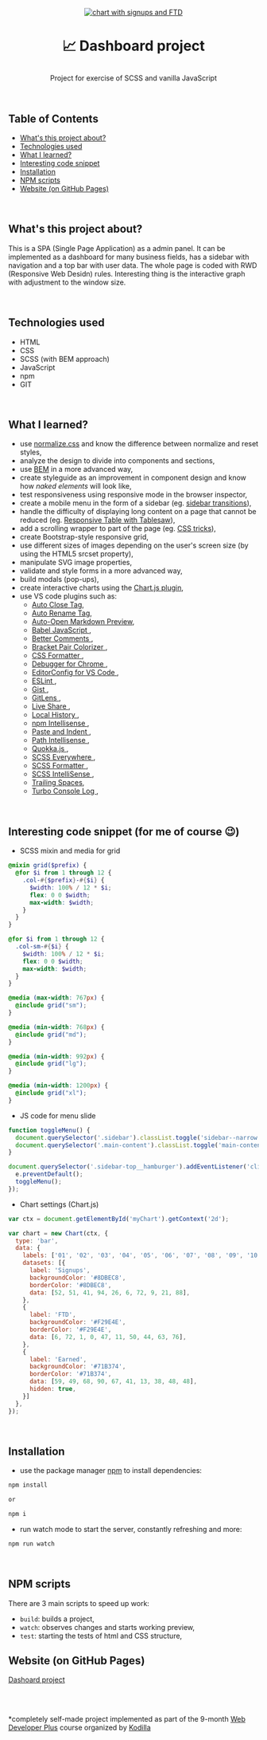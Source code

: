 <p align="center">
<a href="https://grzegorz-jodlowski.github.io/dashboard-project/"><img src="src/images/chart.png" title="chart" alt="chart with signups and FTD"></a>
</p>



# <p align="center">📈 Dashboard project</p>
<p align="center">Project for exercise of SCSS and vanilla JavaScript</p>

</br>

## Table of Contents

- [What's this project about?](#about)
- [Technologies used](#technologies)
- [What I learned?](#what)
- [Interesting code snippet](#interesting)
- [Installation](#install)
- [NPM scripts](#scr)
- [Website (on GitHub Pages)](#site)

</br>

## <a name="about"></a>What's this project about?

This is a SPA (Single Page Application) as a admin panel.
It can be implemented as a dashboard for many business fields, has a sidebar with navigation and a top bar with user data.
The whole page is coded with RWD (Responsive Web Desidn) rules.
Interesting thing is the interactive graph with adjustment to the window size.

</br>

## <a name="technologies"></a>Technologies used
- HTML
- CSS
- SCSS (with BEM approach)
- JavaScript
- npm
- GIT

</br>

## <a name="what"></a>What I learned?
- use <a href='https://necolas.github.io/normalize.css/'>normalize.css</a> and know the difference between normalize and reset styles,
- analyze the design to divide into components and sections,
- use <a href='http://getbem.com/introduction/'>BEM</a> in a more advanced way,
- create styleguide as an improvement in component design and know how <i>naked elements</i> will look like,
- test responsiveness using responsive mode in the browser inspector,
- create a mobile menu in the form of a sidebar (eg. <a href='https://tympanus.net/Development/SidebarTransitions/'>sidebar transitions</a>),
- handle the difficulty of displaying long content on a page that cannot be reduced (eg. <a href='https://codepen.io/SitePoint/pen/azeYqx'>Responsive Table with Tablesaw</a>),
- add a scrolling wrapper to part of the page (eg. <a href='https://css-tricks.com/pure-css-horizontal-scrolling/'>CSS tricks</a>),
- create Bootstrap-style responsive grid,
- use different sizes of images depending on the user's screen size (by using the HTML5 srcset property),
- manipulate SVG image properties,
- validate and style forms in a more advanced way,
- build modals (pop-ups),
- create interactive charts using the <a href='https://www.chartjs.org/'>Chart.js plugin</a>,
- use VS code plugins such as:
  - <a href='https://marketplace.visualstudio.com/items?itemName=formulahendry.auto-close-tag'>Auto Close Tag</a>,
  - <a href='https://marketplace.visualstudio.com/items?itemName=formulahendry.auto-rename-tag'>Auto Rename Tag</a>,
  - <a href='https://marketplace.visualstudio.com/items?itemName=hnw.vscode-auto-open-markdown-preview'>Auto-Open Markdown Preview</a>,
  - <a href='https://marketplace.visualstudio.com/items?itemName=mgmcdermott.vscode-language-babel'>Babel JavaScript
</a>,
  - <a href='https://marketplace.visualstudio.com/items?itemName=aaron-bond.better-comments'>Better Comments
</a>,
  - <a href='https://marketplace.visualstudio.com/items?itemName=CoenraadS.bracket-pair-colorizer'>Bracket Pair Colorizer
</a>,
  - <a href='https://marketplace.visualstudio.com/items?itemName=aeschli.vscode-css-formatter'>CSS Formatter
</a>,
  - <a href='https://marketplace.visualstudio.com/items?itemName=msjsdiag.debugger-for-chrome'>Debugger for Chrome
</a>,
  - <a href='https://marketplace.visualstudio.com/items?itemName=EditorConfig.EditorConfig'>EditorConfig for VS Code
</a>,
  - <a href='https://marketplace.visualstudio.com/items?itemName=dbaeumer.vscode-eslint'>ESLint
</a>,
  - <a href='https://marketplace.visualstudio.com/items?itemName=kenhowardpdx.vscode-gist'>Gist
</a>,
  - <a href='https://marketplace.visualstudio.com/items?itemName=eamodio.gitlens'>GitLens
</a>,
  - <a href='https://marketplace.visualstudio.com/items?itemName=MS-vsliveshare.vsliveshare'>Live Share
</a>,
  - <a href='https://marketplace.visualstudio.com/items?itemName=xyz.local-history'>Local History
</a>,
  - <a href='https://marketplace.visualstudio.com/items?itemName=christian-kohler.npm-intellisense'>npm Intellisense
</a>,
  - <a href='https://marketplace.visualstudio.com/items?itemName=Rubymaniac.vscode-paste-and-indent'>Paste and Indent
</a>,
  - <a href='https://marketplace.visualstudio.com/items?itemName=christian-kohler.path-intellisense'>Path Intellisense
</a>,
  - <a href='https://marketplace.visualstudio.com/items?itemName=WallabyJs.quokka-vscode'>Quokka.js
</a>,
  - <a href='https://marketplace.visualstudio.com/items?itemName=gencer.html-slim-scss-css-class-completion'>SCSS Everywhere
</a>,
  - <a href='https://marketplace.visualstudio.com/items?itemName=sibiraj-s.vscode-scss-formatter'>SCSS Formatter
</a>,
  - <a href='https://marketplace.visualstudio.com/items?itemName=mrmlnc.vscode-scss'>SCSS IntelliSense
</a>,
  - <a href='https://marketplace.visualstudio.com/items?itemName=shardulm94.trailing-spaces'>Trailing Spaces</a>,
  - <a href='https://marketplace.visualstudio.com/items?itemName=ChakrounAnas.turbo-console-log'>Turbo Console Log
</a>,


</br>

## <a name="interesting"></a>Interesting code snippet (for me of course 😉)
- SCSS mixin and media for grid

```scss
@mixin grid($prefix) {
  @for $i from 1 through 12 {
    .col-#{$prefix}-#{$i} {
      $width: 100% / 12 * $i;
      flex: 0 0 $width;
      max-width: $width;
    }
  }
}

@for $i from 1 through 12 {
  .col-sm-#{$i} {
    $width: 100% / 12 * $i;
    flex: 0 0 $width;
    max-width: $width;
  }
}

@media (max-width: 767px) {
  @include grid("sm");
}

@media (min-width: 768px) {
  @include grid("md");
}

@media (min-width: 992px) {
  @include grid("lg");
}

@media (min-width: 1200px) {
  @include grid("xl");
}

```

- JS code for menu slide

```js
function toggleMenu() {
  document.querySelector('.sidebar').classList.toggle('sidebar--narrow');
  document.querySelector('.main-content').classList.toggle('main-content--wide');
}

document.querySelector('.sidebar-top__hamburger').addEventListener('click', function (e) {
  e.preventDefault();
  toggleMenu();
});
```
- Chart settings (Chart.js)

```js
var ctx = document.getElementById('myChart').getContext('2d');

var chart = new Chart(ctx, {
  type: 'bar',
  data: {
    labels: ['01', '02', '03', '04', '05', '06', '07', '08', '09', '10'],
    datasets: [{
      label: 'Signups',
      backgroundColor: '#8DBEC8',
      borderColor: '#8DBEC8',
      data: [52, 51, 41, 94, 26, 6, 72, 9, 21, 88],
    },
    {
      label: 'FTD',
      backgroundColor: '#F29E4E',
      borderColor: '#F29E4E',
      data: [6, 72, 1, 0, 47, 11, 50, 44, 63, 76],
    },
    {
      label: 'Earned',
      backgroundColor: '#71B374',
      borderColor: '#71B374',
      data: [59, 49, 68, 90, 67, 41, 13, 38, 48, 48],
      hidden: true,
    }]
  },
});

```

</br>

## <a name="install"></a>Installation

- use the package manager [npm](https://www.npmjs.com/get-npm) to install dependencies:

```bash
npm install

or

npm i
```
- run watch mode to start the server, constantly refreshing and more:

```bash
npm run watch
```

</br>

## <a name="scr"></a>NPM scripts

There are 3 main scripts to speed up work:

- `build`: builds a project,
- `watch`: observes changes and starts working preview,
- `test`: starting the tests of html and CSS structure,

## <a name="site"></a>Website (on GitHub Pages)
<a href="https://grzegorz-jodlowski.github.io/dashboard-project/">Dashoard project</a>


</br>
</br>

  *completely self-made project implemented as part of the 9-month [Web Developer Plus](https://kodilla.com/pl/bootcamp/webdeveloper/?type=wdp&editionId=309) course organized by [Kodilla](https://drive.google.com/file/d/1AZGDMtjhsHbrtXhRSIlRKKc3RCxQk6YY/view?usp=sharing)
